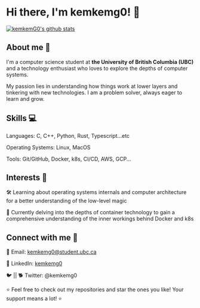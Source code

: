 # Hi there, I'm kemkemg0! 👋

<!-- repo status -->
[![kemkemG0's github stats](https://github-readme-stats-git-masterrstaa-rickstaa.vercel.app/api?username=kemkemG0&count_private=true&show_icons=true&theme=tokyonight)](https://github.com/kemkemG0/)


## About me 🚀

I'm a computer science student at **the University of British Columbia (UBC)** and a technology enthusiast who loves to explore the depths of computer systems.

My passion lies in understanding how things work at lower layers and tinkering with new technologies. I am a problem solver, always eager to learn and grow.

## Skills 💻

Languages: C, C++, Python, Rust, Typescript...etc

Operating Systems: Linux, MacOS

Tools: Git/GitHub, Docker, k8s, CI/CD, AWS, GCP...


## Interests 🌱

🛠️ Learning about operating systems internals and computer architecture for a better understanding of the low-level magic

🔬 Currently delving into the depths of container technology to gain a comprehensive understanding of the inner workings behind Docker and k8s

## Connect with me 🤝

📧 Email: kemkemg0@student.ubc.ca

💼 LinkedIn: [kemkemg0](https://www.linkedin.com/in/kemkemg0/)

🐦 || 🐕 Twitter: @kemkemg0

⭐️ Feel free to check out my repositories and star the ones you like! Your support means a lot! ⭐️
